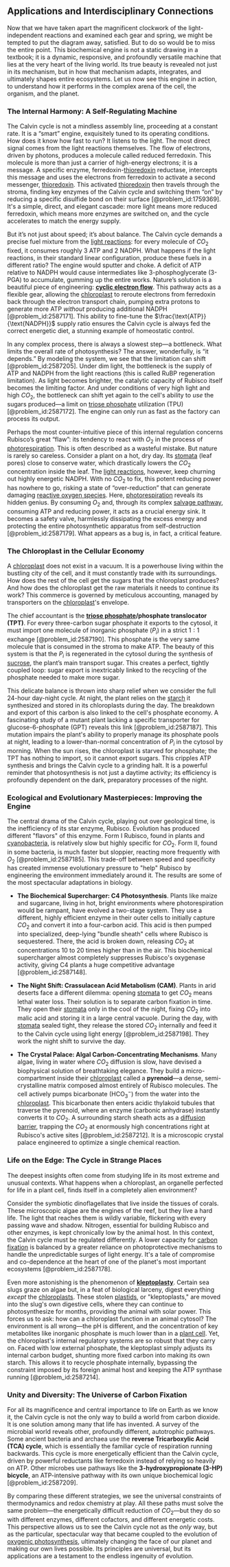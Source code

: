 ## Applications and Interdisciplinary Connections

Now that we have taken apart the magnificent clockwork of the light-independent reactions and examined each gear and spring, we might be tempted to put the diagram away, satisfied. But to do so would be to miss the entire point. This biochemical engine is not a static drawing in a textbook; it is a dynamic, responsive, and profoundly versatile machine that lies at the very heart of the living world. Its true beauty is revealed not just in its mechanism, but in how that mechanism adapts, integrates, and ultimately shapes entire ecosystems. Let us now see this engine in action, to understand how it performs in the complex arena of the cell, the organism, and the planet.

### The Internal Harmony: A Self-Regulating Machine

The Calvin cycle is not a mindless assembly line, proceeding at a constant rate. It is a “smart” engine, exquisitely tuned to its operating conditions. How does it know how fast to run? It listens to the light. The most direct signal comes from the light reactions themselves. The flow of electrons, driven by photons, produces a molecule called reduced ferredoxin. This molecule is more than just a carrier of high-energy electrons; it is a message. A specific enzyme, ferredoxin-[thioredoxin](@article_id:172633) reductase, intercepts this message and uses the electrons from ferredoxin to activate a second messenger, [thioredoxin](@article_id:172633). This activated [thioredoxin](@article_id:172633) then travels through the stroma, finding key enzymes of the Calvin cycle and switching them “on” by reducing a specific disulfide bond on their surface [@problem_id:1759369]. It's a simple, direct, and elegant cascade: more light means more reduced ferredoxin, which means more enzymes are switched on, and the cycle accelerates to match the energy supply.

But it’s not just about speed; it’s about balance. The Calvin cycle demands a precise fuel mixture from the [light reactions](@article_id:203086): for every molecule of $CO_2$ fixed, it consumes roughly $3$ ATP and $2$ NADPH. What happens if the light reactions, in their standard linear configuration, produce these fuels in a different ratio? The engine would sputter and choke. A deficit of ATP relative to NADPH would cause intermediates like 3-phosphoglycerate (3-PGA) to accumulate, gumming up the entire works. Nature’s solution is a beautiful piece of engineering: **[cyclic electron flow](@article_id:146629)**. This pathway acts as a flexible gear, allowing the [chloroplast](@article_id:139135) to reroute electrons from ferredoxin back through the electron transport chain, pumping extra protons to generate more ATP *without* producing additional NADPH [@problem_id:2587171]. This ability to fine-tune the $\frac{\text{ATP}}{\text{NADPH}}$ supply ratio ensures the Calvin cycle is always fed the correct energetic diet, a stunning example of homeostatic control.

In any complex process, there is always a slowest step—a bottleneck. What limits the overall rate of photosynthesis? The answer, wonderfully, is “it depends.” By modeling the system, we see that the limitation can shift [@problem_id:2587205]. Under dim light, the bottleneck is the supply of ATP and NADPH from the light reactions (this is called RuBP regeneration limitation). As light becomes brighter, the catalytic capacity of Rubisco itself becomes the limiting factor. And under conditions of very high light and high $CO_2$, the bottleneck can shift yet again to the cell's ability to *use* the sugars produced—a limit on [triose phosphate](@article_id:148403) utilization (TPU) [@problem_id:2587172]. The engine can only run as fast as the factory can process its output.

Perhaps the most counter-intuitive piece of this internal regulation concerns Rubisco’s great “flaw”: its tendency to react with $O_2$ in the process of [photorespiration](@article_id:138821). This is often described as a wasteful mistake. But nature is rarely so careless. Consider a plant on a hot, dry day. Its [stomata](@article_id:144521) (leaf pores) close to conserve water, which drastically lowers the $CO_2$ concentration inside the leaf. The [light reactions](@article_id:203086), however, keep churning out highly energetic NADPH. With no $CO_2$ to fix, this potent reducing power has nowhere to go, risking a state of “over-reduction” that can generate damaging [reactive oxygen species](@article_id:143176). Here, [photorespiration](@article_id:138821) reveals its hidden genius. By consuming $O_2$ and, through its complex [salvage pathway](@article_id:274942), consuming ATP and reducing power, it acts as a crucial energy sink. It becomes a safety valve, harmlessly dissipating the excess energy and protecting the entire photosynthetic apparatus from self-destruction [@problem_id:2587179]. What appears as a bug is, in fact, a critical feature.

### The Chloroplast in the Cellular Economy

A [chloroplast](@article_id:139135) does not exist in a vacuum. It is a powerhouse living within the bustling city of the cell, and it must constantly trade with its surroundings. How does the rest of the cell get the sugars that the chloroplast produces? And how does the chloroplast get the raw materials it needs to continue its work? This commerce is governed by meticulous accounting, managed by transporters on the [chloroplast](@article_id:139135)'s envelope.

The chief accountant is the **[triose phosphate](@article_id:148403)/phosphate translocator (TPT)**. For every three-carbon sugar phosphate it exports to the cytosol, it must import one molecule of inorganic phosphate ($P_i$) in a strict $1{:}1$ exchange [@problem_id:2587190]. This phosphate is the very same molecule that is consumed in the stroma to make ATP. The beauty of this system is that the $P_i$ is regenerated in the cytosol during the synthesis of [sucrose](@article_id:162519), the plant’s main transport sugar. This creates a perfect, tightly coupled loop: sugar export is inextricably linked to the recycling of the phosphate needed to make more sugar.

This delicate balance is thrown into sharp relief when we consider the full 24-hour day-night cycle. At night, the plant relies on the [starch](@article_id:153113) it synthesized and stored in its chloroplasts during the day. The breakdown and export of this carbon is also linked to the cell's phosphate economy. A fascinating study of a mutant plant lacking a specific transporter for glucose-6-phosphate (GPT) reveals this link [@problem_id:2587187]. This mutation impairs the plant's ability to properly manage its phosphate pools at night, leading to a lower-than-normal concentration of $P_i$ in the cytosol by morning. When the sun rises, the chloroplast is starved for phosphate; the TPT has nothing to import, so it cannot export sugars. This cripples ATP synthesis and brings the Calvin cycle to a grinding halt. It is a powerful reminder that photosynthesis is not just a daytime activity; its efficiency is profoundly dependent on the dark, preparatory processes of the night.

### Ecological and Evolutionary Masterpieces: Improving the Engine

The central drama of the Calvin cycle, playing out over geological time, is the inefficiency of its star enzyme, Rubisco. Evolution has produced different "flavors" of this enzyme. Form I Rubisco, found in plants and [cyanobacteria](@article_id:165235), is relatively slow but highly specific for $CO_2$. Form II, found in some bacteria, is much faster but sloppier, reacting more frequently with $O_2$ [@problem_id:2587185]. This trade-off between speed and specificity has created immense evolutionary pressure to "help" Rubisco by engineering the environment immediately around it. The results are some of the most spectacular adaptations in biology.

*   **The Biochemical Supercharger: C4 Photosynthesis**. Plants like maize and sugarcane, living in hot, bright environments where photorespiration would be rampant, have evolved a two-stage system. They use a different, highly efficient enzyme in their outer cells to initially capture $CO_2$ and convert it into a four-carbon acid. This acid is then pumped into specialized, deep-lying "bundle sheath" cells where Rubisco is sequestered. There, the acid is broken down, releasing $CO_2$ at concentrations 10 to 20 times higher than in the air. This biochemical supercharger almost completely suppresses Rubisco's oxygenase activity, giving C4 plants a huge competitive advantage [@problem_id:2587148].

*   **The Night Shift: Crassulacean Acid Metabolism (CAM)**. Plants in arid deserts face a different dilemma: opening [stomata](@article_id:144521) to get $CO_2$ means lethal water loss. Their solution is to separate carbon fixation in time. They open their [stomata](@article_id:144521) only in the cool of the night, fixing $CO_2$ into malic acid and storing it in a large central vacuole. During the day, with [stomata](@article_id:144521) sealed tight, they release the stored $CO_2$ internally and feed it to the Calvin cycle using light energy [@problem_id:2587198]. They work the night shift to survive the day.

*   **The Crystal Palace: Algal Carbon-Concentrating Mechanisms**. Many algae, living in water where $CO_2$ diffusion is slow, have devised a biophysical solution of breathtaking elegance. They build a micro-compartment inside their [chloroplast](@article_id:139135) called a **pyrenoid**—a dense, semi-crystalline matrix composed almost entirely of Rubisco molecules. The cell actively pumps bicarbonate ($\text{HCO}_3^-$) from the water into the [chloroplast](@article_id:139135). This bicarbonate then enters acidic thylakoid tubules that traverse the pyrenoid, where an enzyme (carbonic anhydrase) instantly converts it to $CO_2$. A surrounding starch sheath acts as a [diffusion barrier](@article_id:147915), trapping the $CO_2$ at enormously high concentrations right at Rubisco's active sites [@problem_id:2587212]. It is a microscopic crystal palace engineered to optimize a single chemical reaction.

### Life on the Edge: The Cycle in Strange Places

The deepest insights often come from studying life in its most extreme and unusual contexts. What happens when a chloroplast, an organelle perfected for life in a plant cell, finds itself in a completely alien environment?

Consider the symbiotic dinoflagellates that live inside the tissues of corals. These microscopic algae are the engines of the reef, but they live a hard life. The light that reaches them is wildly variable, flickering with every passing wave and shadow. Nitrogen, essential for building Rubisco and other enzymes, is kept chronically low by the animal host. In this context, the Calvin cycle must be regulated differently. A lower capacity for [carbon fixation](@article_id:139230) is balanced by a greater reliance on photoprotective mechanisms to handle the unpredictable surges of light energy. It's a tale of compromise and co-dependence at the heart of one of the planet's most important ecosystems [@problem_id:2587178].

Even more astonishing is the phenomenon of **[kleptoplasty](@article_id:273668)**. Certain sea slugs graze on algae but, in a feat of biological larceny, digest everything *except* the [chloroplasts](@article_id:150922). These stolen [plastids](@article_id:267967), or "kleptoplasts," are moved into the slug's own digestive cells, where they can continue to photosynthesize for months, providing the animal with solar power. This forces us to ask: how can a chloroplast function in an animal cytosol? The environment is all wrong—the pH is different, and the concentration of key metabolites like inorganic phosphate is much lower than in a [plant cell](@article_id:274736). Yet, the chloroplast's internal regulatory systems are so robust that they carry on. Faced with low external phosphate, the kleptoplast simply adjusts its internal carbon budget, shunting more fixed carbon into making its own starch. This allows it to recycle phosphate internally, bypassing the constraint imposed by its foreign animal host and keeping the ATP synthase running [@problem_id:2587214].

### Unity and Diversity: The Universe of Carbon Fixation

For all its magnificence and central importance to life on Earth as we know it, the Calvin cycle is not the only way to build a world from carbon dioxide. It is one solution among many that life has invented. A survey of the microbial world reveals other, profoundly different, autotrophic pathways. Some ancient bacteria and archaea use the **reverse Tricarboxylic Acid (TCA) cycle**, which is essentially the familiar cycle of respiration running backwards. This cycle is more energetically efficient than the Calvin cycle, driven by powerful reductants like ferredoxin instead of relying so heavily on ATP. Other microbes use pathways like the **3-hydroxypropionate (3-HP) bicycle**, an ATP-intensive pathway with its own unique biochemical logic [@problem_id:2587209].

By comparing these different strategies, we see the universal constraints of thermodynamics and redox chemistry at play. All these paths must solve the same problem—the energetically difficult reduction of $CO_2$—but they do so with different enzymes, different cofactors, and different energetic costs. This perspective allows us to see the Calvin cycle not as the *only* way, but as the particular, spectacular way that became coupled to the evolution of [oxygenic photosynthesis](@article_id:172207), ultimately changing the face of our planet and making our own lives possible. Its principles are universal, but its applications are a testament to the endless ingenuity of evolution.